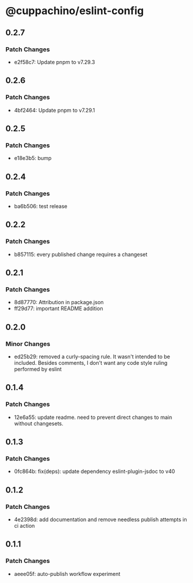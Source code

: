# @cuppachino/eslint-config

## 0.2.7

### Patch Changes

- e2f58c7: Update pnpm to v7.29.3

## 0.2.6

### Patch Changes

- 4bf2464: Update pnpm to v7.29.1

## 0.2.5

### Patch Changes

- e18e3b5: bump

## 0.2.4

### Patch Changes

- ba6b506: test release

## 0.2.2

### Patch Changes

- b857115: every published change requires a changeset

## 0.2.1

### Patch Changes

- 8d87770: Attribution in package.json
- ff29d77: important README addition

## 0.2.0

### Minor Changes

- ed25b29: removed a curly-spacing rule. It wasn't intended to be included. Besides comments, I don't want any code style ruling performed by eslint

## 0.1.4

### Patch Changes

- 12e6a55: update readme. need to prevent direct changes to main without changesets.

## 0.1.3

### Patch Changes

- 0fc864b: fix(deps): update dependency eslint-plugin-jsdoc to v40

## 0.1.2

### Patch Changes

- 4e2398d: add documentation and remove needless publish attempts in ci action

## 0.1.1

### Patch Changes

- aeee05f: auto-publish workflow experiment
